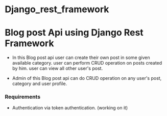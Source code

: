 # Django_rest_framework

# Blog post Api using Django Rest Framework

- In this Blog post api user can create their own post in some given available category. user can perform CRUD operation on posts created by him. user can view all other user's post.

- Admin of this Blog post api can do CRUD operation on any user's post, category and user profile. 

  

### Requirements 	

- Authentication via token authentication. (working on it)
